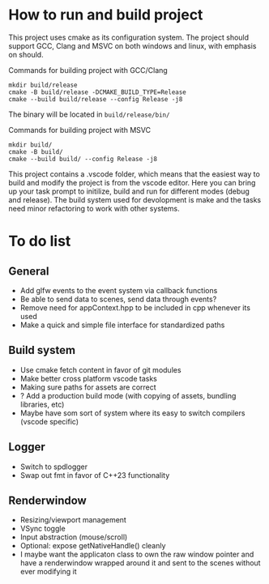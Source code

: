 # How to run and build project
This project uses cmake as its configuration system. The project should support GCC, Clang and MSVC on both windows and linux, with emphasis on should. 

Commands for building project with GCC/Clang
```
mkdir build/release
cmake -B build/release -DCMAKE_BUILD_TYPE=Release
cmake --build build/release --config Release -j8
```
The binary will be located in `build/release/bin/` 

Commands for building project with MSVC
```
mkdir build/
cmake -B build/ 
cmake --build build/ --config Release -j8
```

This project contains a .vscode folder, which means that the easiest way to build and modify the project is from the vscode editor. Here you can bring up your task prompt to initilize, build and run for different modes (debug and release). The build system used for devolopment is make and the tasks need minor refactoring to work with other systems. 

# To do list

## General
- Add glfw events to the event system via callback functions
- Be able to send data to scenes, send data through events?
- Remove need for appContext.hpp to be included in cpp whenever its used
- Make a quick and simple file interface for standardized paths

## Build system
- Use cmake fetch content in favor of git modules
- Make better cross platform vscode tasks
- Making sure paths for assets are correct
- ? Add a production build mode (with copying of assets, bundling libraries, etc)
- Maybe have som sort of system where its easy to switch compilers (vscode specific)

## Logger
- Switch to spdlogger
- Swap out fmt in favor of C++23 functionality

## Renderwindow
- Resizing/viewport management
- VSync toggle
- Input abstraction (mouse/scroll)
- Optional: expose getNativeHandle() cleanly
- I maybe want the applicaton class to own the raw window pointer and have a renderwindow wrapped around it and sent to the scenes without ever modifying it
